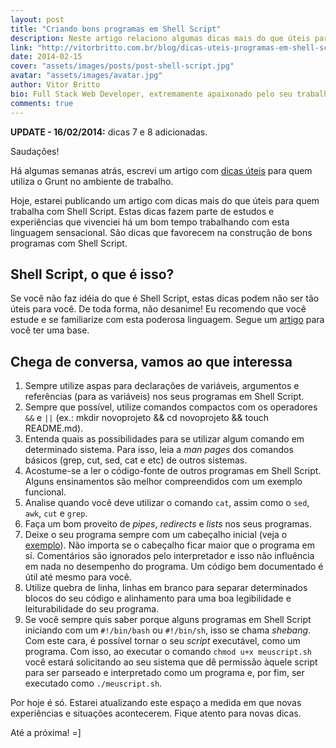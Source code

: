 ```yaml
---
layout: post
title: "Criando bons programas em Shell Script"
description: Neste artigo relaciono algumas dicas mais do que úteis para quem trabalha com Shell Script.
link: "http://vitorbritto.com.br/blog/dicas-uteis-programas-em-shell-script/"
date: 2014-02-15
cover: "assets/images/posts/post-shell-script.jpg"
avatar: "assets/images/avatar.jpg"
author: Vitor Britto
bio: Full Stack Web Developer, extremamente apaixonado pelo seu trabalho (e Unix). Descobriu o mundo dos códigos há quase duas decádas e mantém a mesma paixão desde o primeiro dia dessa descoberta. Trabalha como freelancer full time há quase 4 anos desenvolvendo projetos voltados para a web. Também direciona boa parte do seu tempo para pesquisas, desenvolvimento de projetos open-source e escrever os artigos aqui publicados.
comments: true
---
```


**UPDATE - 16/02/2014:** dicas 7 e 8 adicionadas.

Saudações!

Há algumas semanas atrás, escrevi um artigo com [dicas úteis][8] para quem utiliza o Grunt no ambiente de trabalho.

Hoje, estarei publicando um artigo com dicas mais do que úteis para quem trabalha com Shell Script. Estas dicas fazem parte de estudos e experiências que vivenciei há um bom tempo trabalhando com esta linguagem sensacional. São dicas que favorecem na construção de bons programas com Shell Script.

## Shell Script, o que é isso?

Se você não faz idéia do que é Shell Script, estas dicas podem não ser tão úteis para você. De toda forma, não desanime! Eu recomendo que você estude e se familiarize com esta poderosa linguagem. Segue um [artigo][10] para você ter uma base.

## Chega de conversa, vamos ao que interessa

1. Sempre utilize aspas para declarações de variáveis, argumentos e referências (para as variáveis) nos seus programas em Shell Script.
2. Sempre que possível, utilize comandos compactos com os operadores `&&` e `||` (ex.: mkdir novoprojeto && cd novoprojeto && touch README.md).
3. Entenda quais as possibilidades para se utilizar algum comando em determinado sistema. Para isso, leia a _man pages_ dos comandos básicos (grep, cut, sed, cat e etc) de outros sistemas.
4. Acostume-se a ler o código-fonte de outros programas em Shell Script. Alguns ensinamentos são melhor compreendidos com um exemplo funcional.
5. Analise quando você deve utilizar o comando `cat`, assim como o `sed`, `awk`, `cut` e `grep`.
6. Faça um bom proveito de _pipes_, _redirects_ e _lists_ nos seus programas.
7. Deixe o seu programa sempre com um cabeçalho inicial (veja o [exemplo][12]). Não importa se o cabeçalho ficar maior que o programa em sí. Comentários são ignorados pelo interpretador e isso não influência em nada no desempenho do programa. Um código bem documentado é útil até mesmo para você.
8. Utilize quebra de linha, linhas em branco para separar determinados blocos do seu código e alinhamento para uma boa legibilidade e leiturabilidade do seu programa.
9. Se você sempre quis saber porque alguns programas em Shell Script iniciando com um `#!/bin/bash` ou `#!/bin/sh`, isso se chama _shebang_. Com este cara, é possível tornar o seu _script_ executável, como um programa. Com isso, ao executar o comando `chmod u+x meuscript.sh` você estará solicitando ao seu sistema que dê permissão àquele script para ser parseado e interpretado como um programa e, por fim, ser executado como `./meuscript.sh`.

Por hoje é só. Estarei atualizando este espaço a medida em que novas experiências e situações acontecerem. Fique atento para novas dicas.

Até a próxima! =]

[8]: http://www.vitorbritto.com.br/blog/dicas-uteis-para-quem-utiliza-gruntjs/
[10]: http://www.vitorbritto.com.br/blog/unix-a-base-de-tudo/
[12]: https://gist.github.com/vitorbritto/9036467
